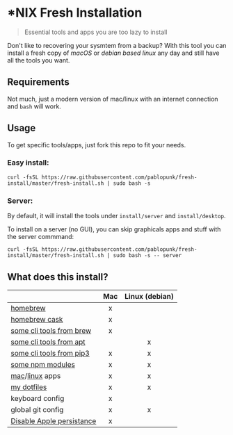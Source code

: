 # *NIX Fresh Installation

> Essential tools and apps you are too lazy to install

Don't like to recovering your sysmtem from a backup? With this tool you can install a fresh copy of *macOS* or *debian based linux* any day and still have all the tools you want.


## Requirements

Not much, just a modern version of mac/linux with an internet connection and `bash` will work.

## Usage

To get specific tools/apps, just fork this repo to fit your needs.

### Easy install:

```shell
curl -fsSL https://raw.githubusercontent.com/pablopunk/fresh-install/master/fresh-install.sh | sudo bash -s
```

### Server:

By default, it will install the tools under `install/server` and `install/desktop`.

To install on a server (no GUI), you can skip graphicals apps and stuff with the server commmand:

```shell
curl -fsSL https://raw.githubusercontent.com/pablopunk/fresh-install/master/fresh-install.sh | sudo bash -s -- server
```

## What does this install?

| | Mac | Linux (debian) |
|-|:---:|:-----:|
|[homebrew](https://brew.sh)|x||
|[homebrew cask](https://caskroom.github.io)|x||
|[some cli tools from brew](./install/server/brew)|x||
|[some cli tools from apt](./install/server/apt)||x|
|[some cli tools from pip3](./install/server/pip3)|x|x|
|[some npm modules](./install/server/npm)|x|x|
|[mac](./install/server/cask)/[linux](./install/desktop/snap) apps|x|x|
|[my dotfiles](https://github.com/pablopunk/dotfiles)|x|x|
|keyboard config|x||
|global git config|x|x|
|[Disable Apple persistance](https://apple.stackexchange.com/questions/124367/stop-mavericks-from-relaunching-applications)|x||

